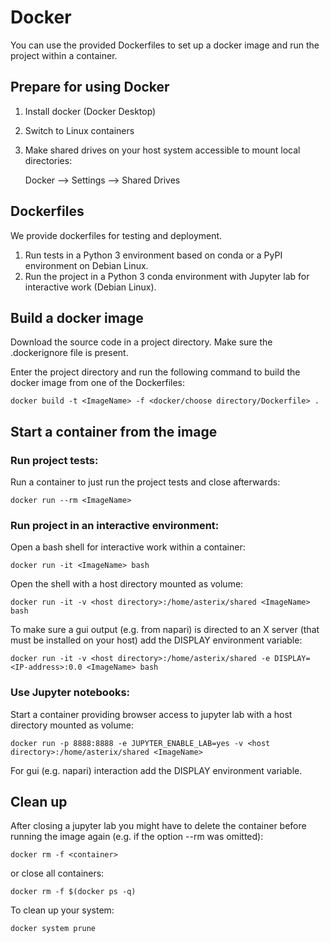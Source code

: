 # Docker

You can use the provided Dockerfiles to set up a docker image and run the project within a container.


## Prepare for using Docker

1) Install docker (Docker Desktop)
2) Switch to Linux containers
3) Make shared drives on your host system accessible to mount local directories:

    Docker --> Settings --> Shared Drives


## Dockerfiles

We provide dockerfiles for testing and deployment.

1) Run tests in a Python 3 environment based on conda or a PyPI environment on Debian Linux.
2) Run the project in a Python 3 conda environment with Jupyter lab for interactive work (Debian Linux).


## Build a docker image

Download the source code in a project directory.
Make sure the .dockerignore file is present.

Enter the project directory and run the following command to build the docker image from one of the Dockerfiles:

```
docker build -t <ImageName> -f <docker/choose directory/Dockerfile> .
```


## Start a container from the image

### Run project tests:

Run a container to just run the project tests and close afterwards:

```
docker run --rm <ImageName>
```

### Run project in an interactive environment:
	
Open a bash shell for interactive work within a container:

```
docker run -it <ImageName> bash
```

Open the shell with a host directory mounted as volume:

```
docker run -it -v <host directory>:/home/asterix/shared <ImageName> bash
```

To make sure a gui output (e.g. from napari) is directed to an X server (that must be installed on your host) 
add the DISPLAY environment variable:

```
docker run -it -v <host directory>:/home/asterix/shared -e DISPLAY=<IP-address>:0.0 <ImageName> bash
```

### Use Jupyter notebooks:
	
Start a container providing browser access to jupyter lab with a host directory mounted as volume:

```	
docker run -p 8888:8888 -e JUPYTER_ENABLE_LAB=yes -v <host directory>:/home/asterix/shared <ImageName>
```

For gui (e.g. napari) interaction add the DISPLAY environment variable.


## Clean up

After closing a jupyter lab you might have to delete the container before running the image again 
(e.g. if the option --rm was omitted):

```
docker rm -f <container>
```

or close all containers:

```
docker rm -f $(docker ps -q)
```

To clean up your system:

```
docker system prune
```
